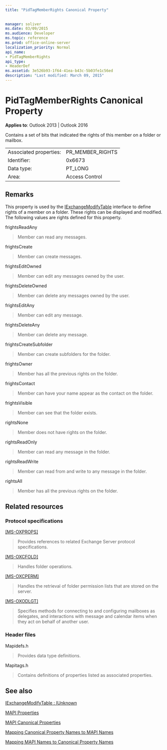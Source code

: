 ```yaml
---
title: "PidTagMemberRights Canonical Property"
 
 
manager: soliver
ms.date: 03/09/2015
ms.audience: Developer
ms.topic: reference
ms.prod: office-online-server
localization_priority: Normal
api_name:
- PidTagMemberRights
api_type:
- HeaderDef
ms.assetid: 3e526b93-1f64-41ea-b43c-5b03fe1c56ed
description: "Last modified: March 09, 2015"
---
```


# PidTagMemberRights Canonical Property

  
  
**Applies to**: Outlook 2013 | Outlook 2016 
  
Contains a set of bits that indicated the rights of this member on a folder or mailbox.
  
|||
|:-----|:-----|
|Associated properties:  <br/> |PR_MEMBER_RIGHTS  <br/> |
|Identifier:  <br/> |0x6673  <br/> |
|Data type:  <br/> |PT_LONG  <br/> |
|Area:  <br/> |Access Control  <br/> |
   
## Remarks

This property is used by the [IExchangeModifyTable](iexchangemodifytableiunknown.md) interface to define rights of a member on a folder. These rights can be displayed and modified. The following values are rights defined for this property. 
  
frightsReadAny
  
> Member can read any messages.
    
frightsCreate
  
> Member can create messages.
    
frightsEditOwned
  
> Member can edit any messages owned by the user.
    
frightsDeleteOwned
  
> Member can delete any messages owned by the user.
    
frightsEditAny
  
> Member can edit any message.
    
frightsDeleteAny
  
> Member can delete any message.
    
frightsCreateSubfolder
  
> Member can create subfolders for the folder.
    
frightsOwner
  
> Member has all the previous rights on the folder.
    
frightsContact
  
> Member can have your name appear as the contact on the folder.
    
frightsVisible
  
> Member can see that the folder exists.
    
rightsNone
  
> Member does not have rights on the folder.
    
rightsReadOnly
  
> Member can read any message in the folder.
    
rightsReadWrite
  
> Member can read from and write to any message in the folder.
    
rightsAll
  
> Member has all the previous rights on the folder.
    
## Related resources

### Protocol specifications

[[MS-OXPROPS]](http://msdn.microsoft.com/library/f6ab1613-aefe-447d-a49c-18217230b148%28Office.15%29.aspx)
  
> Provides references to related Exchange Server protocol specifications.
    
[[MS-OXCFOLD]](http://msdn.microsoft.com/library/c0f31b95-c07f-486c-98d9-535ed9705fbf%28Office.15%29.aspx)
  
> Handles folder operations.
    
[[MS-OXCPERM]](http://msdn.microsoft.com/library/944ddb65-6249-4c34-a46e-363fcd37195e%28Office.15%29.aspx)
  
> Handles the retrieval of folder permission lists that are stored on the server.
    
[[MS-OXODLGT]](http://msdn.microsoft.com/library/01a89b11-9c43-4c40-b147-8f6a1ef5a44f%28Office.15%29.aspx)
  
> Specifies methods for connecting to and configuring mailboxes as delegates, and interactions with message and calendar items when they act on behalf of another user.
    
### Header files

Mapidefs.h
  
> Provides data type definitions.
    
Mapitags.h
  
> Contains definitions of properties listed as associated properties.
    
## See also



[IExchangeModifyTable : IUnknown](iexchangemodifytableiunknown.md)


[MAPI Properties](mapi-properties.md)
  
[MAPI Canonical Properties](mapi-canonical-properties.md)
  
[Mapping Canonical Property Names to MAPI Names](mapping-canonical-property-names-to-mapi-names.md)
  
[Mapping MAPI Names to Canonical Property Names](mapping-mapi-names-to-canonical-property-names.md)

